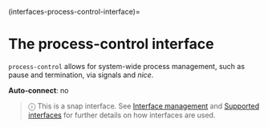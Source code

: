(interfaces-process-control-interface)=
# The process-control interface

`process-control` allows for system-wide process management, such as pause and termination, via signals and *nice*.

**Auto-connect**: no

> ⓘ  This is a snap interface. See [Interface management](/) and [Supported interfaces](/interfaces/index) for further details on how interfaces are used.

